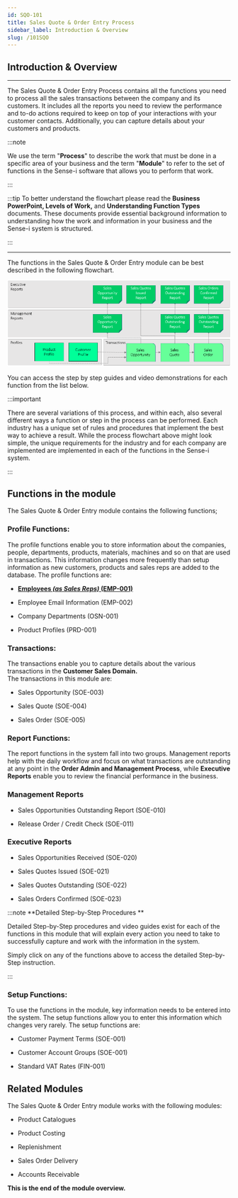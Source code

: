 ```yaml
---
id: SQO-101
title: Sales Quote & Order Entry Process
sidebar_label: Introduction & Overview
slug: /101SQO
---
```


## Introduction & Overview  
___  

The Sales Quote & Order Entry Process contains all the functions you need to process all the
sales transactions between the company and its customers.
It includes all the reports you need to review the performance and to-do actions required to
keep on top of your interactions with your customer contacts. Additionally, you can capture
details about your customers and products.  

:::note  

We use the term "**Process**" to describe the work that must be done in a specific area of your business
and the term "**Module**" to refer to the set of functions in the Sense-i software that allows you to perform
that work.  

:::

:::tip
To better understand the flowchart please read the **Business PowerPoint, Levels of Work,** and
**Understanding Function Types** documents. These documents provide essential background information
to understanding how the work and information in your business and the Sense-i system is structured.

:::  
___

The functions in the Sales Quote & Order Entry module can be best
described in the following flowchart.

![](../static/img/docs/SQO-101/image1m.png)  

You can access the step by step guides and video demonstrations for each function from the
list below.

:::important

There are several variations of this process, and within each, also several different ways a function or
step in the process can be performed. Each industry has a unique set of rules and procedures that
implement the best way to achieve a result. While the process flowchart above might look simple, the
unique requirements for the industry and for each company are implemented are implemented in each of
the functions in the Sense-i system.

:::

## Functions in the module  

The Sales Quote & Order Entry module contains the following functions;


### Profile Functions:

The profile functions enable you to store information about the companies, people,
departments, products, materials, machines and so on that are used in transactions. This
information changes more frequently than setup information as new customers, products and
sales reps are added to the database. The profile functions are:  

- **[Employees _(as Sales Reps)_ (EMP-001)](EMP-001.md)**  

- Employee Email Information (EMP-002)  

- Company Departments (OSN-001)  

- Product Profiles (PRD-001)  

### Transactions:

The transactions enable you to capture details about the various
transactions in the **Customer Sales Domain.**  
The transactions in this module are:

- Sales Opportunity (SOE-003)  

- Sales Quote (SOE-004)  

- Sales Order (SOE-005)  

### Report Functions:

The report functions in the system fall into two groups. Management
reports help with the daily workflow and focus on what transactions are
outstanding at any point in the **Order Admin and Management Process**,
while **Executive Reports** enable you to review the
financial performance in the business.

### Management Reports

- Sales Opportunities Outstanding Report (SOE-010)  

- Release Order / Credit Check (SOE-011)  

### Executive Reports

- Sales Opportunities Received (SOE-020)  

- Sales Quotes Issued (SOE-021)  

- Sales Quotes Outstanding (SOE-022)  

- Sales Orders Confirmed (SOE-023)

:::note
**Detailed Step-by-Step Procedures **

Detailed Step-by-Step procedures and video guides exist for each of the
functions in this module that will explain every action you need to take
to successfully capture and work with the information in the system.

Simply click on any of the functions above to access the detailed
Step-by-Step instruction.

:::

### Setup Functions:

To use the functions in the module, key information needs to be entered
into the system.  The setup functions allow you to enter this information
which changes very rarely. The setup functions are:

- Customer Payment Terms (SOE-001)  

- Customer Account Groups (SOE-001)  

- Standard VAT Rates (FIN-001)  

## Related Modules  

The Sales Quote & Order Entry module works with the following modules:

-   Product Catalogues

-   Product Costing

-   Replenishment

-   Sales Order Delivery

-   Accounts Receivable  



**This is the end of the module overview.**
